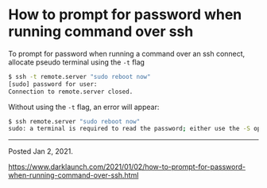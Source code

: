 # How to prompt for password when running command over ssh

To prompt for password when running a command over an ssh connect, allocate pseudo terminal using the `-t` flag

```bash
$ ssh -t remote.server "sudo reboot now"
[sudo] password for user:
Connection to remote.server closed.
```

Without using the `-t` flag, an error will appear:

```bash
$ ssh remote.server "sudo reboot now"
sudo: a terminal is required to read the password; either use the -S option to read from standard input or configure an askpass helper
```

---

Posted Jan 2, 2021.

https://www.darklaunch.com/2021/01/02/how-to-prompt-for-password-when-running-command-over-ssh.html